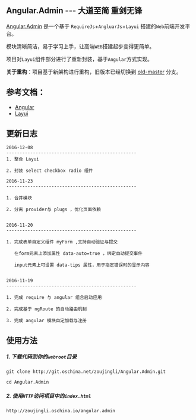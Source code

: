Angular.Admin --- 大道至简 重剑无锋
--

[Angular.Admin](http://zoujingli.oschina.io/angular.admin) 是一个基于 `RequireJs`+`AngluarJs`+`Layui` 搭建的`Web`前端开发平台。

模块清晰简洁，易于学习上手，让高端`WEB`搭建起步变得更简单。

项目对`Layui`组件部分进行了重新封装，基于`Angular`方式实现。

**关于重构**：项目基于新架构进行重构，旧版本已经切换到 [old-master](https://git.oschina.net/zoujingli/Angular.Admin/tree/old-master/) 分支。

参考文档：
--
* [Angular](http://www.runoob.com/angularjs/angularjs-tutorial.html)
* [Layui](http://www.layui.com/doc)

更新日志
--
```
2016-12-08
-------------------------------------------------
1. 整合 Layui
 
2. 封装 select checkbox radio 组件

2016-11-23
-------------------------------------------------

1. 合并模块

2. 分离 provider与 plugs ，优化页面依赖


2016-11-20
-------------------------------------------------

1. 完成表单自定义组件 myForm ,支持自动验证与提交
   
   在form元素上添加属性 data-auto=true ，绑定自动提交事件
   
   input元素上可设置 data-tips 属性，用于指定错误时的显示内容


2016-11-19
-------------------------------------------------

1. 完成 require 与 angular 组合启动应用

2. 完成基于 ngRoute 的自动路由机制

3. 完成 angular 模块自定加载与注册

``` 

使用方法
--
##### 1. 下载代码到你的`webroot`目录
```shell
git clone http://git.oschina.net/zoujingli/Angular.Admin.git

cd Angular.Admin
```

##### 2. 使用`HTTP`访问项目中的`index.html`
```link
http://zoujingli.oschina.io/angular.admin
```